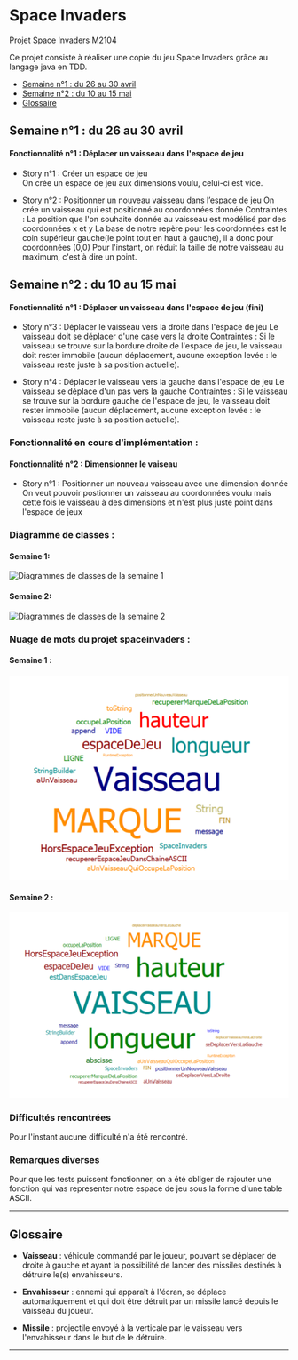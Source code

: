 # Space Invaders
Projet Space Invaders M2104

Ce projet consiste à réaliser une copie du jeu Space Invaders grâce au langage java en TDD.

- [Semaine n°1 : du 26 au 30 avril](#semaine1)  
- [Semaine n°2 : du 10 au 15 mai](#semaine2)
- [Glossaire](#glossaire)

## Semaine n°1 : du 26 au 30 avril <a id="semaine1"></a>

#### Fonctionnalité n°1 : Déplacer un vaisseau dans l'espace de jeu

- Story n°1 : Créer un espace de jeu  
On crée un espace de jeu aux dimensions voulu, celui-ci est vide.

-  Story n°2 : Positionner un nouveau vaisseau dans l’espace de jeu 
On crée un vaisseau qui est positionné au coordonnées donnée
 Contraintes :
La position que l'on souhaite donnée au vaisseau est modélisé par des coordonnées x et y
La base de notre repère pour les coordonnées est le coin supérieur gauche(le point tout en haut à gauche), il a donc pour coordonnées (0,0)
Pour l'instant, on réduit la taille de notre vaisseau au maximum, c'est à dire un point.

## Semaine n°2 : du 10 au 15 mai <a id="semaine2"></a>

#### Fonctionnalité n°1 : Déplacer un vaisseau dans l'espace de jeu (fini)

- Story n°3 : Déplacer le vaisseau vers la droite dans l'espace de jeu
Le vaisseau doit se déplacer d'une case vers la droite 
Contraintes :
Si le vaisseau se trouve sur la bordure droite de l'espace de jeu, le vaisseau doit rester immobile (aucun déplacement, aucune exception levée : le vaisseau reste juste à sa position actuelle).

- Story n°4 : Déplacer le vaisseau vers la gauche dans l'espace de jeu
Le vaisseau se déplace d'un pas vers la gauche 
Contraintes :
Si le vaisseau se trouve sur la bordure gauche de l'espace de jeu, le vaisseau doit rester immobile (aucun déplacement, aucune exception levée : le vaisseau reste juste à sa position actuelle).

### Fonctionnalité en cours d’implémentation : 

#### Fonctionnalité n°2 : Dimensionner le vaiseau

- Story n°1 : Positionner un nouveau vaisseau avec une dimension donnée
On veut pouvoir postionner un vaisseau au coordonnées voulu mais cette fois le vaisseau à des dimensions et n'est plus juste point dans l'espace de jeux

### Diagramme de classes :

#### Semaine 1:
![Diagrammes de classes de la semaine 1](images/Diagramme_Séance1.png)

#### Semaine 2:
![Diagrammes de classes de la semaine 2](images/Diagramme_Séance2.png)

### Nuage de mots du projet spaceinvaders :  
 
#### Semaine 1 :
![Nuage de mots de la semaine 1](images/NuageDeMots_Semaine1.png)

#### Semaine 2 :
![Nuage de mots de la semaine 2](images/NuageDeMots_Semaine2.png)

### Difficultés rencontrées 
Pour l'instant aucune difficulté n'a été rencontré.

### Remarques diverses
Pour que les tests puissent fonctionner, on a été obliger de rajouter une fonction qui vas representer notre espace de jeu sous la forme d'une table ASCII.

-------------

## Glossaire <a id="glossaire"></a>

* **Vaisseau** :  véhicule commandé par le joueur, pouvant se déplacer de droite à gauche et ayant la possibilité de lancer des missiles destinés à détruire le(s) envahisseurs.

* **Envahisseur**  :  ennemi qui apparaît à l'écran, se déplace automatiquement et qui doit être détruit par un missile lancé depuis le vaisseau du joueur.

* **Missile** :  projectile envoyé à la verticale par le vaisseau vers l'envahisseur dans le but de le détruire.

------------- 
